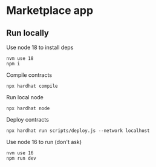 # Marketplace app

## Run locally

Use node 18 to install deps
```
nvm use 18
npm i
```

Compile contracts
```
npx hardhat compile
```

Run local node
```
npx hardhat node
```

Deploy contracts
```
npx hardhat run scripts/deploy.js --network localhost
```

Use node 16 to run (don't ask)
```
nvm use 16
npm run dev
```
